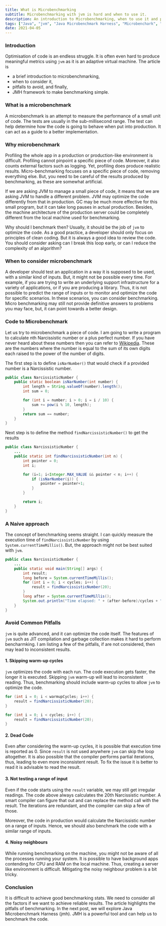 ```yaml
---
title: What is Microbenchmarking
subtitle: Microbenchmarking with jvm is hard and when to use it.
description: An introduction to Microbenchmarking, when to use it and pitfalls to avoid.
tags: ["Java", "jvm", "Java Microbenchmark Harness", "Microbenchark", "2021"]
date: 2021-04-05
---
```


### Introduction
Optimisation of code is an endless struggle. It is often even hard to produce meaningful metrics using `jvm` as it is an adaptive virtual machine. The article is
- a brief introduction to microbenchmarking,
- when to consider it,
- pitfalls to avoid, and finally,
- JMH framework to make benchmarking simple.

### What is a microbenchmark
A microbenchmark is an attempt to measure the performance of a small unit of code. The tests are usually in the sub-millisecond range. The test can help determine how the code is going to behave when put into production. It can act as a guide to a better implementation.

### Why microbenchmark
Profiling the whole app in a production or production-like environment is difficult. Profiling cannot pinpoint a specific piece of code. Moreover, it also counts external factors such as logging. Yet, profiling does produce realistic results.
Micro-benchmarking focuses on a specific piece of code, removing everything else. But, you need to be careful of the results produced by benchmarking, as these are somewhat artificial.

If we are asking JVM to manage a small piece of code, it means that we are asking JVM to handle a different problem. JVM may optimize the code differently from that in production. GC may be much more effective for this small program, but it can take long pauses in actual production. Besides, the machine architecture of the production server could be completely different from the local machine used for benchmarking.

Why should I benchmark then?
Usually, it should be the job of `jvm` to optimize the code. As a good practice, a developer should only focus on principles of clean coding. But it is always a good idea to review the code. You should consider asking can I break this loop early, or can I reduce the complexity of an algorithm?

### When to consider microbenchmark
A developer should test an application in a way it is supposed to be used, with a similar kind of inputs. But, it might not be possible every time. For example, if you are trying to write an underlying support infrastructure for a variety of applications, or if you are producing a library. Thus, it is not possible to predict the range of inputs or to monitor and optimize the code for specific scenarios. In these scenarios, you can consider benchmarking.
Micro benchmarking may still not provide definitive answers to problems you may face, but, it can point towards a better design. 


### Code to Microbenchmark
Let us try to microbenchmark a piece of code. I am going to write a program to calculate nth Narcissistic number or a plus perfect number. If you have never heard about these numbers then you can refer to [Wikipedia](https://en.wikipedia.org/wiki/Narcissistic_number). These are the numbers where the number is equal to the sum of its own digits each raised to the power of the number of digits.

The first step is to define `isNarNumber()` that would check if a provided number is a Narcissistic number.

```java
public class NarcissisticNumber {
    public static boolean isNarNumber(int number) {
        int length = String.valueOf(number).length();
        int sum = 0;

        for (int i = number; i > 0; i = i / 10) {
            sum += pow(i % 10, length);
        }
        return sum == number;
    }
}
```

Next step is to define the method `findNarcissisticNumber()` to get the results

```java
public class NarcissisticNumber {
    ...
    public static int findNarcissisticNumber(int n) {
        int pointer = 0;
        int i;

        for (i=1; i<Integer.MAX_VALUE && pointer < n; i++) {
            if (isNarNumber(i)) {
                pointer = pointer+1;
            }
        }

        return i;
    }
}
```

### A Naive approach
The concept of benchmarking seems straight. I can quickly measure the execution time of `findNarcissisticNumber` by using `System.currentTimeMillis()`. But, the approach might not be best suited with `jvm`.

```java
public class NarcissisticNumber {
    ...
    public static void main(String[] args) {
        int result;
        long before = System.currentTimeMillis();
        for (int i = 0; i < cycles; i++) {
            result = findNarcissisticNumber(20);
        }
        long after = System.currentTimeMillis();
        System.out.println("Time elapsed: " + (after-before)/cycles + " seconds" );
    }
}
```

### Avoid Common Pitfalls

`jvm`  is quite advanced, and it can optimize the code itself. The features of `jvm` such as JIT compilation and garbage collection makes it hard to perform bencharmking. I am listing a few of the pitfalls, if are not considered, then may lead to inconsistent results.

#### 1. Skipping warm-up cycles
`jvm` optimizes the code with each run. The code execution gets faster, the longer it is executed. Skipping `jvm` warm-up will lead to inconsistent reading. Thus, benchmarking should include warm-up cycles to allow `jvm` to optimize the code. 

```java
for (int i = 0; i < warmupCycles; i++) {
    result = findNarcissisticNumber(20);
}

for (int i = 0; i < cycles; i++) {
    result = findNarcissisticNumber(20);
}
```

#### 2. Dead Code
Even after considering the warm-up cycles, it is possible that execution time is reported as 0. Since `result` is not used anywhere `jvm` can skip the loop altogether. It is also possible that the compiler performs partial iterations, thus, leading to even more inconsistent result.  To fix the issue it is better to read it is advisable to read the result.

#### 3. Not testing a range of input
Even if the code starts using the `result` variable, we may still get irregular readings. The code above always calculates the 20th Narcissistic number. A smart compiler can figure that out and can replace the method call with the result. The iterations are redundant, and the compiler can skip a few of those.

Moreover, the code in production would calculate the Narcissistic number on a range of inputs. Hence, we should also benchmark the code with a similar range of inputs.

#### 4. Noisy neighbours
While running benchmarking on the machine, you might not be aware of all the processes running your system. It is possible to have background apps contending for CPU and RAM on the local machine. Thus, creating a server like environment is difficult.  Mitigating the noisy neighbour problem is a bit tricky.

### Conclusion
It is difficult to achieve good benchmarking stats. We need to consider all the factors if we want to achieve reliable results. The article highlights the pitfalls of benchmarking. In the next post, we will explore Java Microbenchmark Harness (jmh). JMH is a powerful tool and can help us to benchmark the code.
